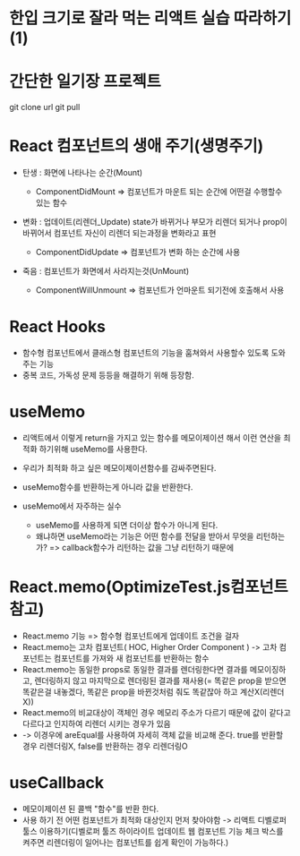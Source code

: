 # 한입 크기로 잘라 먹는 리액트 실습 따라하기 (1)

# 간단한 일기장 프로젝트

git clone url
git pull

# React 컴포넌트의 생애 주기(생명주기)

- 탄생 : 화면에 나타나는 순간(Mount)

  - ComponentDidMount => 컴포넌트가 마운트 되는 순간에 어떤걸 수행할수 있는 함수

- 변화 : 업데이트(리렌더\_Update)
  state가 바뀌거나 부모가 리렌더 되거나 prop이 바뀌어서 컴포넌트 자신이 리렌더 되는과정을 변화라고 표현

  - ComponentDidUpdate => 컴포넌트가 변화 하는 순간에 사용

- 죽음 : 컴포넌트가 화면에서 사라지는것(UnMount)
  - ComponentWillUnmount => 컴포넌트가 언마운트 되기전에 호출해서 사용

# React Hooks

- 함수형 컴포넌트에서 클래스형 컴포넌트의 기능을 훔쳐와서 사용할수 있도록 도와주는 기능
- 중복 코드, 가독성 문제 등등을 해결하기 위해 등장함.

# useMemo

- 리액트에서 이렇게 return을 가지고 있는 함수를 메모이제이션 해서 이런 연산을 최적화 하기위해 useMemo를 사용한다.
- 우리가 최적화 하고 싶은 메모이제이션함수를 감싸주면된다.
- useMemo함수를 반환하는게 아니라 값을 반환한다.

- useMemo에서 자주하는 실수
  - useMemo를 사용하게 되면 더이상 함수가 아니게 된다.
  - 왜냐하면 useMemo라는 기능은 어떤 함수를 전달을 받아서 무엇을 리턴하는가? => callback함수가 리턴하는 값을 그냥 리턴하기 때문에

# React.memo(OptimizeTest.js컴포넌트 참고)

- React.memo 기능 => 함수형 컴포넌트에게 업데이트 조건을 걸자
- React.memo는 고차 컴포넌트( HOC, Higher Order Component ) -> 고차 컴포넌트는 컴포넌트를 가져와 새 컴포넌트를 반환하는 함수
- React.memo는 동일한 props로 동일한 결과를 렌더링한다면 결과를 메모이징하고, 렌더링하지 않고 마지막으로 렌더링된 결과를
  재사용(= 똑같은 prop을 받으면 똑같은걸 내놓겠다, 똑같은 prop을 바뀐것처럼 줘도 똑같잖아 하고 계산X(리렌더X))
- React.memo의 비교대상이 객체인 경우 메모리 주소가 다르기 때문에 값이 같다고 다르다고 인지하여 리렌더 시키는 경우가 있음
- -> 이경우에 areEqual를 사용하여 자세히 객체 값을 비교해 준다. true를 반환할 경우 리렌더링X, false를 반환하는 경우 리렌더링O

# useCallback

- 메모이제이션 된 콜백 "함수"를 반환 한다.
- 사용 하기 전 어떤 컴포넌트가 최적화 대상인지 먼저 찾아야함
  -> 리액트 디벨로퍼 툴스 이용하기(디벨로퍼 툴즈 하이라이트 업데이트 웹 컴포넌트 기능 체크 박스를 켜주면 리렌더링이 일어나는 컴포넌트를 쉽게 확인이 가능하다.)
